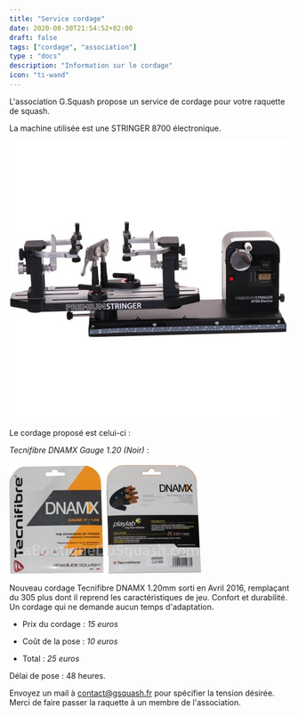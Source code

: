 ```yaml
---
title: "Service cordage"
date: 2020-08-30T21:54:52+02:00
draft: false
tags: ["cordage", "association"]
type : "docs"
description: "Information sur le cordage"
icon: "ti-wand"
---
```


L'association G.Squash propose un service de cordage pour votre raquette de squash.

La machine utilisée est une STRINGER 8700 électronique.

![Machine à corder](/images/machine_cordage.jpg)

Le cordage proposé est celui-ci :

*Tecnifibre DNAMX Gauge 1.20 (Noir)* :

![cordage](/images/cordage-squash-tecnifibre-dnamx.jpg)

Nouveau cordage Tecnifibre DNAMX 1.20mm sorti en Avril 2016, remplaçant du 305 plus dont il reprend les caractéristiques de jeu. Confort et durabilité. Un cordage qui ne demande aucun temps d'adaptation.

- Prix du cordage : *15 euros*

- Coût de la pose : *10 euros*

- Total : *25 euros*

Délai de pose : 48 heures.

Envoyez un mail à contact@gsquash.fr pour spécifier la tension désirée. Merci de faire passer la raquette à un membre de l'association.

